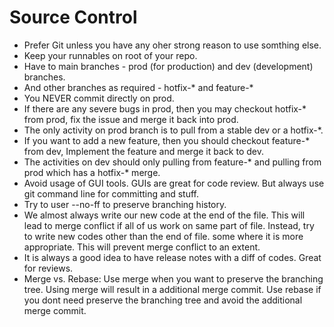 # Source Control

* Prefer Git unless you have any oher strong reason to use somthing else.
* Keep your runnables on root of your repo.
* Have to main branches - prod (for production) and dev (development) branches.
* And other branches as required - hotfix-*  and feature-* 
* You NEVER commit directly on prod.
* If there are any severe bugs in prod, then you may checkout hotfix-* from prod, fix the issue and merge it back into prod.
* The only activity on prod branch is to pull from a stable dev or a hotfix-*.
* If you want to add a new feature, then you should checkout feature-* from dev, Implement the feature and merge it back to dev.
* The activities on dev should only pulling from feature-* and pulling from prod which has a hotfix-* merge.
* Avoid usage  of GUI tools. GUIs are great for code review. But always use git command line for committing and stuff.
* Try to user --no-ff to preserve branching history.
* We almost always write our new code at the end of the file. This will lead to merge conflict if all of us work on same part of file. Instead, try to write new codes other than the end of file. some where it is more appropriate. This will prevent merge conflict to an extent.
* It is always a good idea to have release notes with a diff of codes. Great for reviews.
* Merge vs. Rebase: Use merge when you want to preserve the branching tree. Using merge will result in a additional merge commit. Use rebase if you dont need preserve the branching tree and avoid the additional merge commit.